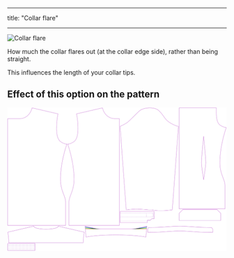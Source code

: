 ***

title: "Collar flare"

***

![Collar flare](collarflare.svg)

How much the collar flares out (at the collar edge side), rather than being straight.

<Note>

This influences the length of your collar tips.

</Note>

## Effect of this option on the pattern

![This image shows the effect of this option by superimposing several variants that have a different value for this option](simon_collarflare_sample.svg "Effect of this option on the pattern")
